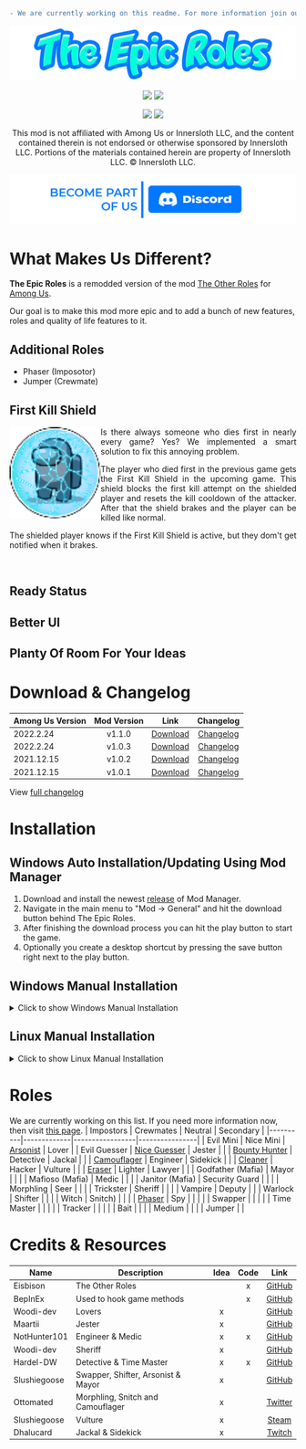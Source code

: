 
```diff
- We are currently working on this readme. For more information join our discord.
```

![The Epic Roles Banner](./Readme/Images/TER_banner.png)
<p align="center">
  <a href="https://github.com/LaicosVK/TheEpicRoles/releases/"><img src="https://badgen.net/github/release/laicosvk/theepicroles"></a> <!--Releases-->
  <a href="https://github.com/LaicosVK/TheEpicRoles/releases/"><img src="https://badgen.net/github/assets-dl/laicosvk/theepicroles"></a> <!--Downloads-->
</p>
  
<p align="center">
  <a href="https://github.com/LaicosVK/TheEpicRoles/releases/"><img src="https://badgen.net//github/releases/laicosvk/theepicroles"></a> <!--Releases-->
  <a href="https://github.com/LaicosVK/TheEpicRoles/stargazers"><img src="https://badgen.net/github/stars/laicosvk/theepicroles"></a> <!--Stars-->
</p>


<p align="center">
This mod is not affiliated with Among Us or Innersloth LLC, and the content contained therein is not endorsed or otherwise sponsored by Innersloth LLC. Portions of the materials contained herein are property of Innersloth LLC. © Innersloth LLC.</p>

[![Discord](./Readme/Images/TER_discord.png)](https://discord.gg/WjegsxEuAD)

# What Makes Us Different?
**The Epic Roles** is a remodded version of the mod [The Other Roles](https://github.com/Eisbison/TheOtherRoles) for [Among Us](https://store.steampowered.com/app/945360/Among_Us).

Our goal is to make this mod more epic and to add a bunch of new features, roles and quality of life features to it.

## Additional Roles
- Phaser (Imposotor)
- Jumper (Crewmate)

## First Kill Shield
<img align="left" height="160" src="/TheEpicRoles/Resources/GuardianShield.png"/>
<p align="justify">
Is there always someone who dies first in nearly every game? Yes? We implemented a smart solution to fix this annoying problem.
</p>
<p align="justify">
The player who died first in the previous game gets the First Kill Shield in the upcoming game. This shield blocks the first kill attempt on the shielded player and resets the kill cooldown of the attacker. After that the shield brakes and the player can be killed like normal.
</p>
<p align="justify">
The shielded player knows if the First Kill Shield is active, but they dom't get notified when it brakes.
</p>
<br clear="left"/>

## Ready Status

## Better UI

## Planty Of Room For Your Ideas


# Download & Changelog
| Among Us Version | Mod Version | Link | Changelog |
| --- | :---: | :---: | :---: |
| 2022.2.24 | v1.1.0 | [Download](https://github.com/LaicosVK/TheEpicRoles/releases/download/v1.1.0/TheEpicRoles.zip) | [Changelog](/Readme/Changelog.md#110) |
| 2022.2.24 | v1.0.3 | [Download](https://github.com/LaicosVK/TheEpicRoles/releases/download/v1.0.3/TheEpicRoles.zip) | [Changelog](/Readme/Changelog.md#103) |
| 2021.12.15 | v1.0.2 | [Download](https://github.com/LaicosVK/TheEpicRoles/releases/download/v1.0.2/TheEpicRoles.zip) | [Changelog](/Readme/Changelog.md#102) |
| 2021.12.15 | v1.0.1 | [Download](https://github.com/LaicosVK/TheEpicRoles/releases/download/v1.0.1/TheEpicRoles.zip) | [Changelog](/Readme/Changelog.md#101) |

View [full changelog](/Readme/Changelog.md)

# Installation
## Windows Auto Installation/Updating Using Mod Manager
1. Download and install the newest [release](https://github.com/MatuxGG/ModManager/releases/latest) of Mod Manager.
2. Navigate in the main menu to "Mod -> General" and hit the download button behind The Epic Roles.
3. After finishing the download process you can hit the play button to start the game.
4. Optionally you create a desktop shortcut by pressing the save button right next to the play button.


## Windows Manual Installation
<details>
  <summary>Click to show Windows Manual Installation</summary>  
  
1. Download newest [release](https://github.com/LaicosVK/TheEpicRoles/releases/latest).
2. Navigate to your Among Us installtion folder.
3. Optionally (recommended) copy your entire game folder and continue the last steps in this copy of Among Us.
4. Drag or extract all files and folders from the zip into your Among Us installation folder.
5. Run the game. (First launch might take a while)
</details>

## Linux Manual Installation
<details>
  <summary>Click to show Linux Manual Installation</summary>    
   
1. Follow Windows Manual Installation until step 4.
2. Enable `winhttp.dll` via the proton winecfg (https://docs.bepinex.dev/articles/advanced/steam_interop.html#open-winecfg-for-the-target-game).
3. Launch the game via Steam.
</details>

# Roles
We are currently working on this list. If you need more information now, then visit [this page](https://github.com/Eisbison/TheOtherRoles#the-other-roles).
| Impostors | Crewmates | Neutral | Secondary |
|----------|-------------|-----------------|----------------|
| Evil Mini | Nice Mini | [Arsonist](/Readme/Roles/Arsonist.md) | Lover |
| Evil Guesser | [Nice Guesser](#guesser) | Jester |  |
| [Bounty Hunter](/Readme/Roles/Bounty_Hunter.md) | Detective | Jackal |  |
| [Camouflager](/Readme/Roles/Camouflager.md) | Engineer | Sidekick |  |
| [Cleaner](/Readme/Roles/Cleaner.md) | Hacker | Vulture |  |
| [Eraser](/Readme/Roles/Eraser.md) | Lighter | Lawyer |  |
| Godfather (Mafia) | Mayor |  |  |
| Mafioso (Mafia) | Medic |  |  |
| Janitor (Mafia) | Security Guard |  |  |
| Morphling | Seer |  |  |
| Trickster | Sheriff |  |  | 
| Vampire | Deputy |  |
| Warlock | Shifter |  |  |
| Witch | Snitch) |  |  |
| [Phaser](/Readme/Roles/Phaser.md) | Spy |  |  |
|  | Swapper |  |  |
|  | Time Master |  |  |
|  | Tracker |  |  |
|  | Bait |  |
|  | Medium |  |
|  | Jumper |  |

  
# Credits & Resources
| Name | Description | Idea | Code | Link |
| --- | --- | :---: | :---: | :---: |
| Eisbison | The Other Roles |  | x | [GitHub](https://github.com/Eisbison/TheOtherRoles) |
| BepInEx | Used to hook game methods |  | x | [GitHub](https://github.com/BepInEx) |
| Woodi-dev | Lovers | x |  | [GitHub](https://github.com/Woodi-dev/Among-Us-Love-Couple-Mod) |
| Maartii | Jester | x |  | [GitHub](https://github.com/Maartii/Jester)  |
| NotHunter101 | Engineer & Medic | x | x | [GitHub](https://github.com/NotHunter101/ExtraRolesAmongUs)  |
| Woodi-dev | Sheriff | x |  | [GitHub](https://github.com/Woodi-dev/Among-Us-Sheriff-Mod) |
| Hardel-DW | Detective & Time Master | x | x | [GitHub](https://github.com/Hardel-DW/TooManyRolesMods) |
| Slushiegoose | Swapper, Shifter, Arsonist & Mayor | x |  | [GitHub](https://github.com/slushiegoose/Town-Of-Us) |
| Ottomated | Morphling, Snitch and Camouflager | x |  | [Twitter](https://twitter.com/ottomated_)  |
| Slushiegoose | Vulture | x |  | [Steam](https://store.steampowered.com/app/1568590/Goose_Goose_Duck) |
| Dhalucard | Jackal & Sidekick | x |  | [Twitch](https://www.twitch.tv/dhalucard) |
